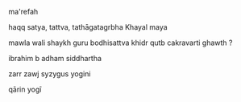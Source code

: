 ma'refah

haqq satya, tattva, tathāgatagrbha
Khayal maya

mawla 
wali 
shaykh guru
bodhisattva khidr
qutb cakravarti
ghawth ?

ibrahim b adham siddhartha

zarr
zawj syzygus yogini

qārin yogī